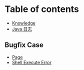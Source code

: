 # Table of contents

* [Knowledge](README.md)
* [Java 日志](java-ri-zhi.md)

## Bugfix Case

* [Page](bugfix-case/page.md)
* [Shell Execute Error](bugfix-case/shell-execute-error.md)
